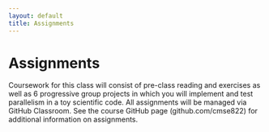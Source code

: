 ```yaml
---
layout: default
title: Assignments
---
```


# Assignments

Coursework for this class will consist of pre-class reading and exercises as well as 6 progressive group projects in which you will implement and test parallelism in a toy scientific code. 
All assignments will be managed via GitHub Classroom. See the course GitHub page (github.com/cmse822) for additional information on assignments. 
